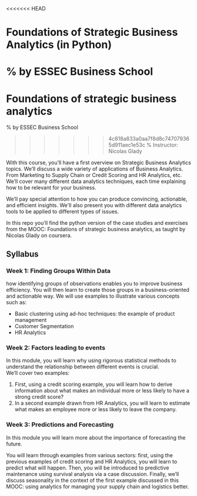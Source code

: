 
<<<<<<< HEAD
# Foundations of Strategic Business Analytics (in Python)
% by ESSEC Business School
=======
# Foundations of strategic business analytics
% by ESSEC Business School   
>>>>>>> 4c818a833a0aa7f8d8c747079365d911aec1e53c
% Instructor: Nicolas Glady

With this course, you’ll have a first overview on Strategic Business Analytics topics. We’ll discuss a wide variety of applications of Business Analytics. From Marketing to Supply Chain or Credit Scoring and HR Analytics, etc. We’ll cover many different data analytics techniques, each time explaining how to be relevant for your business.

We’ll pay special attention to how you can produce convincing, actionable, and efficient insights. We'll also present you with different data analytics tools to be applied to different types of issues.

In this repo you'll find the python version of the case studies and exercises from the MOOC: Foundations of strategic business analytics, as taught by Nicolas Glady on coursera.

## Syllabus

### Week 1: Finding Groups Within Data

how identifying groups of observations enables you to improve business efficiency. You will then learn to create those groups in a business-oriented and actionable way. We will use examples to illustrate various concepts such as:
* Basic clustering using ad-hoc techniques: the example of product management
* Customer Segmentation
* HR Analytics

### Week 2: Factors leading to events

In this module, you will learn why using rigorous statistical methods to understand the relationship between different events is crucial.  
We’ll cover two examples:
1. First, using a credit scoring example, you will learn how to derive information about what makes an individual more or less likely to have a strong credit score?
2. In a second example drawn from HR Analytics, you will learn to estimate what makes an employee more or less likely to leave the company.

### Week 3: Predictions and Forecasting

In this module you will learn more about the importance of forecasting the future.

You will learn through examples from various sectors: first, using the previous examples of credit scoring and HR Analytics, you will learn to predict what will happen. Then, you will be introduced to predictive maintenance using survival analysis via a case discussion. Finally, we’ll discuss seasonality in the context of the first example discussed in this MOOC: using analytics for managing your supply chain and logistics better.


